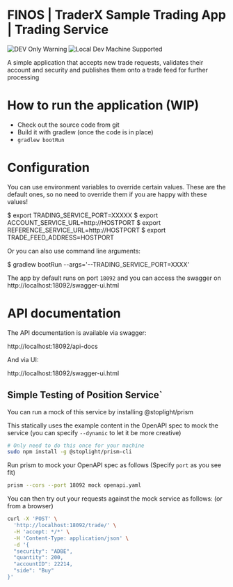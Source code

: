 # FINOS | TraderX Sample Trading App | Trading Service

![DEV Only Warning](https://badgen.net/badge/warning/not-for-production/red) ![Local Dev Machine Supported](http://badgen.net/badge/local-dev/supported/green)

A simple application that accepts new trade requests, validates their account and security
and publishes them onto a trade feed for further processing

# How to run the application (WIP)

- Check out the source code from git
- Build it with gradlew (once the code is in place)
- ``gradlew bootRun``

# Configuration

You can use environment variables to override certain values. These are the default ones,
so no need to override them if you are happy with these values!

   $ export TRADING_SERVICE_PORT=XXXXX
   $ export ACCOUNT_SERVICE_URL=http://HOSTPORT
   $ export REFERENCE_SERVICE_URL=http://HOSTPORT
   $ export TRADE_FEED_ADDRESS=HOSTPORT

Or you can also use command line arguments:
    
   $ gradlew bootRun --args='--TRADING_SERVICE_PORT=XXXX'
   
The app by default runs on port `18092` and you can access the swagger on http://localhost:18092/swagger-ui.html

# API documentation

The API documentation is available via swagger:

http://localhost:18092/api-docs

And via UI:

http://localhost:18092/swagger-ui.html



## Simple Testing of Position Service`

You can run a mock of this service by installing @stoplight/prism 

This statically uses the example content in the OpenAPI spec to mock the service (you can specify `--dynamic` to let it be more creative)

```bash
# Only need to do this once for your machine
sudo npm install -g @stoplight/prism-cli
```

Run prism to mock your OpenAPI spec as follows (Specify `port` as you see fit)
```bash
prism --cors --port 18092 mock openapi.yaml
```

You can then try out your requests against the mock service as follows: (or from a browser)

```bash
curl -X 'POST' \
  'http://localhost:18092/trade/' \
  -H 'accept: */*' \
  -H 'Content-Type: application/json' \
  -d '{
  "security": "ADBE",
  "quantity": 200,
  "accountID": 22214,
  "side": "Buy"
}'
```